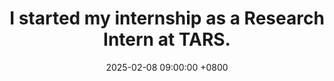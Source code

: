 ---
title: >-
    I started my internship as a Research Intern at TARS.
date: 2025-02-08 09:00:00 +0800
---